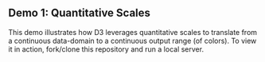## Demo 1: Quantitative Scales

This demo illustrates how D3 leverages quantitative scales to translate from a continuous data-domain to a continuous output range (of colors). To view it in action, fork/clone this repository and run a local server.
